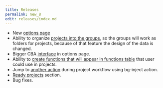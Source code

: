 ```yaml
---
title: Releases
permalink: new_8
edit: releases/index.md
---
```


- New [options page](/options)
- Ability to organize [projects into the groups](/project), so the groups will work as folders for projects, because of that feature the design of the data is changed.
- Bigger CBA [interface](/cba-big) in options page.
- Ability to [create functions that will appear in functions table](/functions-management) that user could use in projects.
- Jump to [another action](/bg-inject) during project workflow using bg-inject action.
- [Ready projects](/readyproj) section.
- Bug fixes.